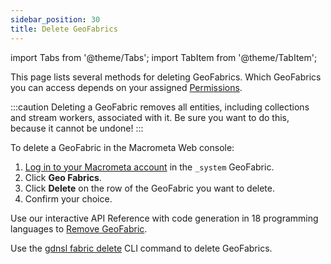 ```yaml
---
sidebar_position: 30
title: Delete GeoFabrics
---
```


import Tabs from '@theme/Tabs';
import TabItem from '@theme/TabItem';

This page lists several methods for deleting GeoFabrics. Which GeoFabrics you can access depends on your assigned [Permissions](../account-management/permissions/index).

:::caution
Deleting a GeoFabric removes all entities, including collections and stream workers, associated with it. Be sure you want to do this, because it cannot be undone!
:::

<Tabs groupId="operating-systems">
<TabItem value="console" label="Web Console">

To delete a GeoFabric in the Macrometa Web console:

1. [Log in to your Macrometa account](https://auth.paas.macrometa.io/) in the `_system` GeoFabric.
2. Click **Geo Fabrics**.
3. Click **Delete** on the row of the GeoFabric you want to delete.
4. Confirm your choice.

</TabItem>
<TabItem value="api" label="REST API">

Use our interactive API Reference with code generation in 18 programming languages to [Remove GeoFabric](https://www.macrometa.com/docs/api#/operations/DropGeo-fabric).

</TabItem>
<TabItem value="cli" label="CLI">

Use the [gdnsl fabric delete](../cli/fabrics-cli#gdnsl-fabric-delete) CLI command to delete GeoFabrics.

</TabItem>
</Tabs>
